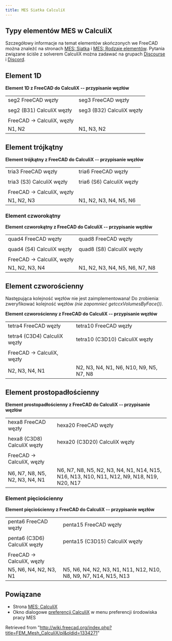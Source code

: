 ```yaml
---
title: MES Siatka CalculiX
---
```


## Typy elementów MES w CalculiX

Szczegółowy informacje na temat elementów skończonych we FreeCAD można znaleźć na stronach [MES: Siatka](/FEM_Mesh/pl "FEM Mesh/pl") i [MES: Rodzaje elementów](/FEM_Element_Types/pl "FEM Element Types/pl"). Pytania związane ściśle z solverem CalculiX można zadawać na grupach [Discourse](https://calculix.discourse.group) i [Discord](https://discord.gg/yyuQQg5).

## Element 1D

**Element 1D z FreeCAD do CalculiX -- przypisanie węzłów**

|                           |                           |
| ------------------------- | ------------------------- |
| seg2 FreeCAD węzły        | seg3 FreeCAD węzły        |
|                           |                           |
| seg2 (B31) CalculiX węzły | seg3 (B32) CalculiX węzły |
|                           |                           |
| FreeCAD → CalculiX, węzły |                           |
| N1, N2                    | N1, N3, N2                |

## Element trójkątny

**Element trójkątny z FreeCAD do CalculiX -- przypisanie węzłów**

|                           |                           |
| ------------------------- | ------------------------- |
| tria3 FreeCAD węzły       | tria6 FreeCAD węzły       |
|                           |                           |
| tria3 (S3) CalculiX węzły | tria6 (S6) CalculiX węzły |
|                           |                           |
| FreeCAD → CalculiX, węzły |                           |
| N1, N2, N3                | N1, N2, N3, N4, N5, N6    |

### Element czworokątny

**Element czworokątny z FreeCAD do CalculiX -- przypisanie węzłów**

|                           |                                |
| ------------------------- | ------------------------------ |
| quad4 FreeCAD węzły       | quad8 FreeCAD węzły            |
|                           |                                |
| quad4 (S4) CalculiX węzły | quad8 (S8) CalculiX węzły      |
|                           |                                |
| FreeCAD → CalculiX, węzły |                                |
| N1, N2, N3, N4            | N1, N2, N3, N4, N5, N6, N7, N8 |

## Element czworościenny

Następująca kolejność węzłów nie jest zaimplementowanaǃ Do zrobieniaː zweryfikować kolejność węzłów _(nie zapomnieć getccxVolumesByFace())_.

**Element czworościenny z FreeCAD do CalculiX -- przypisanie węzłów**

|                              |                                         |
| ---------------------------- | --------------------------------------- |
| tetra4 FreeCAD węzły         | tetra10 FreeCAD węzły                   |
|                              |                                         |
| tetra4 (C3D4) CalculiX węzły | tetra10 (C3D10) CalculiX węzły          |
|                              |                                         |
| FreeCAD → CalculiX, węzły    |                                         |
| N2, N3, N4, N1               | N2, N3, N4, N1, N6, N10, N9, N5, N7, N8 |

## Element prostopadłościenny

**Element prostopadłościenny z FreeCAD do CalculiX -- przypisanie węzłów**

|                                |                                                                                           |
| ------------------------------ | ----------------------------------------------------------------------------------------- |
| hexa8 FreeCAD węzły            | hexa20 FreeCAD węzły                                                                      |
|                                |                                                                                           |
| hexa8 (C3D8) CalculiX węzły    | hexa20 (C3D20) CalculiX węzły                                                             |
|                                |                                                                                           |
| FreeCAD → CalculiX, węzły      |                                                                                           |
| N6, N7, N8, N5, N2, N3, N4, N1 | N6, N7, N8, N5, N2, N3, N4, N1, N14, N15, N16, N13, N10, N11, N12, N9, N18, N19, N20, N17 |

### Element pięciościenny

**Element pięciościenny z FreeCAD do CalculiX -- przypisanie węzłów**

|                              |                                                                  |
| ---------------------------- | ---------------------------------------------------------------- |
| penta6 FreeCAD węzły         | penta15 FreeCAD węzły                                            |
|                              |                                                                  |
| penta6 (C3D6) CalculiX węzły | penta15 (C3D15) CalculiX węzły                                   |
|                              |                                                                  |
| FreeCAD → CalculiX, węzły    |                                                                  |
| N5, N6, N4, N2, N3, N1       | N5, N6, N4, N2, N3, N1, N11, N12, N10, N8, N9, N7, N14, N15, N13 |

## Powiązane

- Strona [MESː CalculiX](/FEM_CalculiX/pl "FEM CalculiX/pl")
- Okno dialogowe [preferencji CalculiX](/FEM_Preferences/pl#CalculiX "FEM Preferences/pl") w menu preferencji środowiska pracy MES

Retrieved from "<http://wiki.freecad.org/index.php?title=FEM_Mesh_CalculiX/pl&oldid=1334271>"
